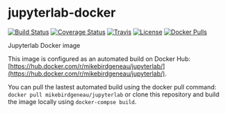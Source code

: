 # jupyterlab-docker
[![Build Status](https://travis-ci.org/mikebirdgeneau/jupyterlab-docker.svg?branch=master)](https://travis-ci.org/mikebirdgeneau/jupyterlab-docker) 
[![Coverage Status](https://coveralls.io/repos/github/mikebirdgeneau/jupyterlab-docker/badge.svg?branch=master)](https://coveralls.io/github/mikebirdgeneau/jupyterlab-docker?branch=master)
[![Travis](https://img.shields.io/github/release/mikebirdgeneau/jupyterlab-docker.svg?maxAge=21600?style=flat-square)](http://github.com/mikebirdgeneau/jupyterlab-docker/releases) [![License](https://img.shields.io/badge/License-MIT_License-blue.svg?maxAge=21600?style=flat-square)](http://github.com/mikebirdgeneau/jupyterlab-docker/)
[![Docker Pulls](https://img.shields.io/docker/pulls/mikebirdgeneau/jupyterlab.svg?maxAge=2592000?style=flat-square)](https://hub.docker.com/r/mikebirdgeneau/jupyterlab/)

Jupyterlab Docker image

This image is configured as an automated build on Docker Hub: [https://hub.docker.com/r/mikebirdgeneau/jupyterlab/](https://hub.docker.com/r/mikebirdgeneau/jupyterlab/).

You can pull the lastest automated build using the docker pull command: `docker pull mikebirdgeneau/jupyterlab` or clone this repository and build the image locally using `docker-compse build`. 

